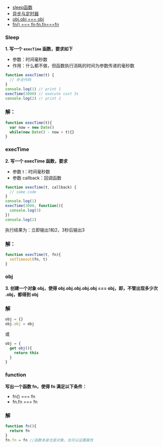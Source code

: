 + [sleep函数](#sleep)
+ [异步与定时器](#exectime)
+ [obj.obj === obj](#obj)
+ [fn() === fn;fn.fn===fn](#function)
### Sleep
**1. 写一个 `execTime` 函数，要求如下**
+ 参数：时间毫秒数
+ 作用：什么都不做，但函数执行消耗的时间为参数传递的毫秒数
```javascript
function execTime(t) {
  // 补全代码
}
console.log(1) // print 1
execTime(3000) // execute cost 3s
console.log(2) // print 2
```
### 解：
```javascript
function execTime(t){
  var now = new Date()
  while(new Date() - now < t){}
}
```  
### execTime
**2. 写一个 execTime 函数，要求**
+ 参数 t：时间毫秒数
+ 参数 callback：回调函数
```javascript
function execTime(t, callback) {
  // some code
}
console.log(1)
execTime(3000, function(){
  console.log(3)
})
console.log(2)
```
执行结果为：立即输出1和2，3秒后输出3 
### 解：
```javascript
function execTime(t, fn){
  setTimeout(fn, t)
}
```
### obj
**3. 创建一个对象 obj，使得 obj.obj.obj.obj.obj === obj，即，不管出现多少次 .obj，都得到 obj**
### 解
```javascript
obj = {}
obj.obj = obj
```
或
```javascript
obj = {
  get obj(){
    return this
  }
}
```
### function
**写出一个函数 fn，使得 fn 满足以下条件：**
+ fn() === fn
+ fn.fn === fn
### 解
```javascript
function fn(){
  return fn
}
fn.fn = fn //函数本身也是对象，也可以设置属性
```
